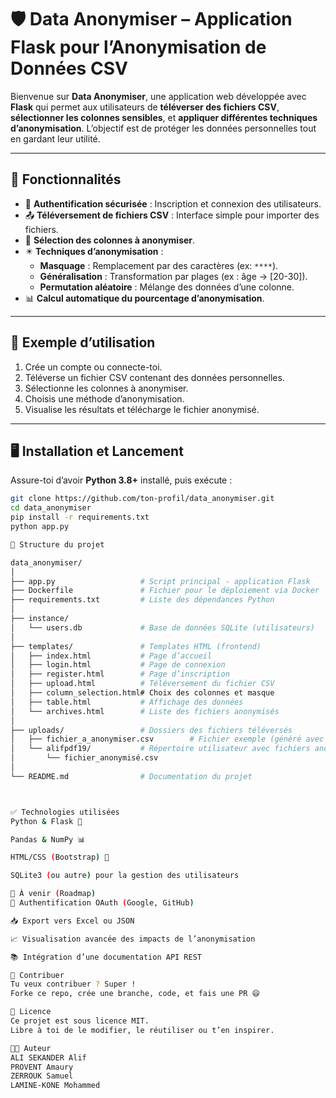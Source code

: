 # 🛡️ Data Anonymiser – Application Flask pour l’Anonymisation de Données CSV

Bienvenue sur **Data Anonymiser**, une application web développée avec **Flask** qui permet aux utilisateurs de **téléverser des fichiers CSV**, **sélectionner les colonnes sensibles**, et **appliquer différentes techniques d’anonymisation**. L’objectif est de protéger les données personnelles tout en gardant leur utilité.

---

## 🚀 Fonctionnalités

- 🔐 **Authentification sécurisée** : Inscription et connexion des utilisateurs.
- 📤 **Téléversement de fichiers CSV** : Interface simple pour importer des fichiers.
- 🧬 **Sélection des colonnes à anonymiser**.
- ✴️ **Techniques d’anonymisation** :
  - **Masquage** : Remplacement par des caractères (ex: `****`).
  - **Généralisation** : Transformation par plages (ex : âge → [20-30]).
  - **Permutation aléatoire** : Mélange des données d’une colonne.
- 📊 **Calcul automatique du pourcentage d’anonymisation**.

---

## 🧪 Exemple d’utilisation

1. Crée un compte ou connecte-toi.
2. Téléverse un fichier CSV contenant des données personnelles.
3. Sélectionne les colonnes à anonymiser.
4. Choisis une méthode d’anonymisation.
5. Visualise les résultats et télécharge le fichier anonymisé.

---

## 🖥️ Installation et Lancement

Assure-toi d’avoir **Python 3.8+** installé, puis exécute :

```bash
git clone https://github.com/ton-profil/data_anonymiser.git
cd data_anonymiser
pip install -r requirements.txt
python app.py

📁 Structure du projet

data_anonymiser/
│
├── app.py                   # Script principal - application Flask
├── Dockerfile               # Fichier pour le déploiement via Docker
├── requirements.txt         # Liste des dépendances Python
│
├── instance/
│   └── users.db             # Base de données SQLite (utilisateurs)
│
├── templates/               # Templates HTML (frontend)
│   ├── index.html           # Page d’accueil
│   ├── login.html           # Page de connexion
│   ├── register.html        # Page d’inscription
│   ├── upload.html          # Téléversement du fichier CSV
│   ├── column_selection.html# Choix des colonnes et masque
│   ├── table.html           # Affichage des données
│   └── archives.html        # Liste des fichiers anonymisés
│
├── uploads/                 # Dossiers des fichiers téléversés
│   ├── fichier_a_anonymiser.csv        # Fichier exemple (généré avec Mockaroo)
│   └── alifpdf19/           # Répertoire utilisateur avec fichiers anonymisés
│       └── fichier_anonymisé.csv
│
└── README.md                # Documentation du projet



✅ Technologies utilisées
Python & Flask 🐍

Pandas & NumPy 📊

HTML/CSS (Bootstrap) 🎨

SQLite3 (ou autre) pour la gestion des utilisateurs

📌 À venir (Roadmap)
🔐 Authentification OAuth (Google, GitHub)

📥 Export vers Excel ou JSON

📈 Visualisation avancée des impacts de l’anonymisation

📚 Intégration d’une documentation API REST

🤝 Contribuer
Tu veux contribuer ? Super !
Forke ce repo, crée une branche, code, et fais une PR 😄

📄 Licence
Ce projet est sous licence MIT.
Libre à toi de le modifier, le réutiliser ou t’en inspirer.

🧑‍💻 Auteur
ALI SEKANDER Alif					                                     
PROVENT Amaury
ZERROUK Samuel
LAMINE-KONE Mohammed    

